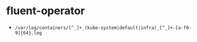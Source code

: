# fluent-operator

* `/var/log/containers/[^_]+_(kube-system|default|infra)_[^_]+-[a-f0-9]{64}.log`
